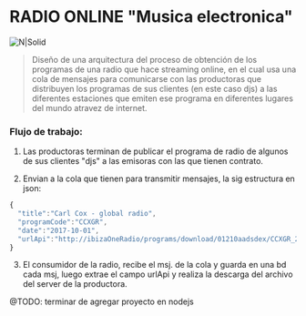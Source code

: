 # RADIO ONLINE "Musica electronica"

![N|Solid](http://damiancipolat.com/webFiles/radio.png)

> Diseño de una arquitectura del proceso de obtención de los programas de una radio que hace streaming online, en el cual usa una cola de mensajes para comunicarse con las productoras que distribuyen los programas de sus clientes (en este caso djs) a las diferentes estaciones que emiten ese programa en diferentes lugares del mundo atravez de internet.

### Flujo de trabajo:
1) Las productoras terminan de publicar el programa de radio de algunos de sus clientes "djs" a las emisoras con las que tienen contrato.

2) Envian a la cola que tienen para transmitir mensajes, la sig estructura en json:

```javascript
{
  "title":"Carl Cox - global radio",
  "programCode":"CCXGR",
  "date":"2017-10-01",
  "urlApi":"http://ibizaOneRadio/programs/download/01210aadsdex/CCXGR_20170110.mp3"
}
```

3) El consumidor de la radio, recibe el msj. de la cola y guarda en una bd cada msj, luego extrae el campo urlApi y realiza la descarga del archivo del server de la productora.

@TODO: terminar de agregar proyecto en nodejs
